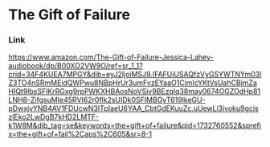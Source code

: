 # The Gift of Failure

### Link

https://www.amazon.com/The-Gift-of-Failure-Jessica-Lahey-audiobook/dp/B00XO2VW9O/ref=sr_1_1?crid=34F4KUEA7MPGY&dib=eyJ2IjoiMSJ9.IFAFUiUSAQfzVyGSYWTNYm03lZ3TO4nSRmMEidQWPwu8NBpHrUr3umFvzEYaaO1CimIcYKtVsUahCBjmZaHIQt9lbsSFlKrRGxg9rpPWKXHBAosNoVSiv9BEzqIq38may0674OGZOdHp81LNH8-ZifgsuMIe45RVI62r0flk2sUIDk0SFIMBGyT619lkeGU-pDwxjvYNB4AV1FDUcwN3ITpIaeU6YAA_CbtGdEKuuZc.uUewLi3ivoku9gcjszlEko2LwDgB7kHD2LMTF-k1W8M&dib_tag=se&keywords=the+gift+of+failure&qid=1732760552&sprefix=the+gift+of+fail%2Caps%2C605&sr=8-1
